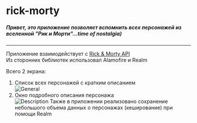 # rick-morty
##### Привет, это приложение позволяет вспомнить всех персонажей из вселенной "Рик и Морти"...time of nostalgia)
----
Приложение взаимодействует с [Rick & Morty API](https://rickandmortyapi.com)    
Из сторонних библиотек использовал Alamofire и Realm

Всего 2 экрана:    
1. Список всех персонажей с кратким описанием    
![General](https://user-images.githubusercontent.com/69118393/145436501-ac9e2e89-6ecd-4e26-aba2-23ce623593de.PNG "Главный экран")
3. Окно подробного описания персонажа    
![Description](https://user-images.githubusercontent.com/69118393/145436806-74a93230-c6b5-4f58-a5fd-ed404895ddb0.PNG "Экран деталей")
Также в приложении реализовано сохранение небольшого объема данных о персонажах (кеширование) при помощи Realm
